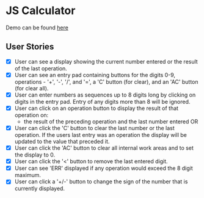 # JS Calculator

Demo can be found [here](https://sjamoliddin.github.io/practice-projects/1-beginner/03_calculator/index.html)

## User Stories

- [x] User can see a display showing the current number entered or the result of the last operation.
- [x] User can see an entry pad containing buttons for the digits 0-9, operations - '+', '-', '/', and '=', a 'C' button (for clear), and an 'AC' button (for clear all).
- [x] User can enter numbers as sequences up to 8 digits long by clicking on digits in the entry pad. Entry of any digits more than 8 will be ignored.
- [x] User can click on an operation button to display the result of that operation on:
  - the result of the preceding operation and the last number entered OR
- [x] User can click the 'C' button to clear the last number or the last operation. If the users last entry was an operation the display will be updated to the value that preceded it.
- [x] User can click the 'AC' button to clear all internal work areas and to set the display to 0.
- [x] User can click the '<' button to remove the last entered digit.
- [x] User can see 'ERR' displayed if any operation would exceed the 8 digit maximum.
- [x] User can click a '+/-' button to change the sign of the number that is currently displayed.
